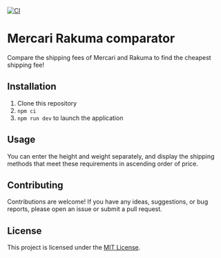 [![CI](https://github.com/yuto-moriizumi/mercari-rakuma-comparator/actions/workflows/main.yml/badge.svg)](https://github.com/yuto-moriizumi/mercari-rakuma-comparator/actions/workflows/main.yml)

# Mercari Rakuma comparator

Compare the shipping fees of Mercari and Rakuma to find the cheapest shipping fee!

## Installation

1. Clone this repository
1. `npm ci`
1. `npm run dev` to launch the application

## Usage
You can enter the height and weight separately, and display the shipping methods that meet these requirements in ascending order of price.

## Contributing

Contributions are welcome! If you have any ideas, suggestions, or bug reports, please open an issue or submit a pull request.

## License

This project is licensed under the [MIT License](LICENSE).